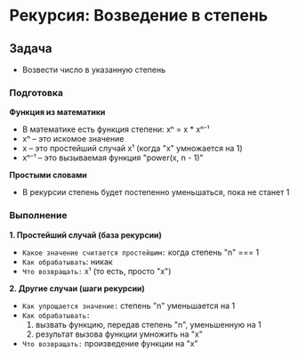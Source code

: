 # Рекурсия:  Возведение в степень

## Задача
- Возвести число в указанную степень


### Подготовка
**Функция из математики**
  - В математике есть функция степени:  xⁿ = x * xⁿ⁻¹
  - xⁿ – это искомое значение
  - x  – это простейший случай x¹ (когда "x" умножается на 1)
  - xⁿ⁻¹ – это вызываемая функция "power(x, n - 1)"

**Простыми словами**
  - В рекурсии степень будет постепенно уменьшаться, пока не станет 1


### Выполнение
**1. Простейший случай (база рекурсии)**
  - `Какое значение считается простейшим:` когда степень "n" === 1
  - `Как обрабатывать`: никак
  - `Что возвращать:` x¹ (то есть, просто "x")

**2. Другие случаи (шаги рекурсии)**
  - `Как упрощается значение:` степень "n" уменьшается на 1
  - `Как обрабатывать:`
    1. вызвать функцию, передав степень "n", уменьшенную на 1
    2. результат вызова функции умножить на "x"
  - `Что возвращать:` произведение функции на "x"